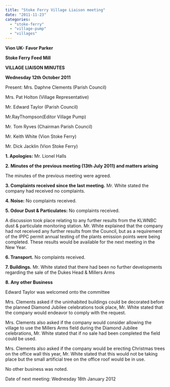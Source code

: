 ```yaml
---
title: "Stoke Ferry Village Liaison meeting"
date: "2011-11-23"
categories: 
  - "stoke-ferry"
  - "village-pump"
  - "villages"
---
```


**Vion UK- Favor Parker**

**Stoke Ferry Feed Mill**

**VILLAGE LIAISON MINUTES**

**Wednesday 12th October 2011**

Present: Mrs. Daphne Clements (Parish Council)

Mrs. Pat Holton (Village Representative)

Mr. Edward Taylor (Parish Council)

Mr.RayThompson(Editor Village Pump)

Mr. Tom Ryves (Chairman Parish Council)

Mr. Keith White (Vion Stoke Ferry)

Mr. Dick Jacklin (Vion Stoke Ferry)

**1\. Apologies:** Mr. Lionel Halls

**2\. Minutes of the previous meeting (****13th July 2011****) and matters arising**

The minutes of the previous meeting were agreed.

**3\. Complaints received since the last meeting.** Mr. White stated the company had received no complaints.

**4\. Noise:** No complaints received.

**5\. Odour Dust & Particulates:** No complaints received.

A discussion took place relating to any further results from the KLWNBC dust & particulate monitoring station. Mr. White explained that the company had not received any further results from the Council, but as a requirement of the IPPC permit annual testing of the plants emission points were being completed. These results would be available for the next meeting in the New Year.

**6\. Transport.** No complaints received.

**7\. Buildings.** Mr. White stated that there had been no further developments regarding the sale of the Dukes Head & Millers Arms

**8\. Any other Business**

Edward Taylor was welcomed onto the committee

Mrs. Clements asked if the uninhabited buildings could be decorated before the planned Diamond Jubilee celebrations took place, Mr. White stated that the company would endeavor to comply with the request.

Mrs. Clements also asked if the company would consider allowing the village to use the Millers Arms field during the Diamond Jubilee celebrations, Mr. White stated that if no sale had been completed the field could be used.

Mrs. Clements also asked if the company would be erecting Christmas trees on the office wall this year, Mr. White stated that this would not be taking place but the small artificial tree on the office roof would be in use.

No other business was noted.

Date of next meeting: Wednesday 18th January 2012
